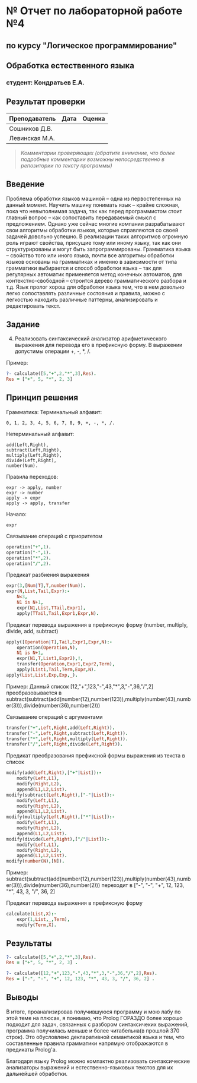 # № Отчет по лабораторной работе №4

## по курсу "Логическое программирование"

## Обработка естественного языка

### студент: Кондратьев Е.А.

## Результат проверки

| Преподаватель     | Дата         |  Оценка       |
|-------------------|--------------|---------------|
| Сошников Д.В. |              |               |
| Левинская М.А.|              |               |

> *Комментарии проверяющих (обратите внимание, что более подробные комментарии возможны непосредственно в репозитории по тексту программы)*


## Введение

Проблема обработки языков машиной – одна из первостепенных на данный момент. 
Научить машину понимать язык – крайне сложная, пока что невыполнимая задача, так как перед программистом стоит главный вопрос – как сопоставить передаваемый смысл с предложением. 
Однако уже сейчас многие компании разрабатывают свои алгоритмы обработки языков, которые справляются со своей задачей довольно успешно. 
В реализации таких алгоритмов огромную роль играют свойства, присущие тому или иному языку, так как они структурированы и могут быть запрограммированы. 
Грамматика языка – свойство того или иного языка, почти все алгоритмы обработки языков основаны на грамматиках и именно в зависимости от типа грамматики выбирается и способ обработки языка – так для регулярных автоматик применяется метод конечных автоматов, для контекстно-свободной – строится дерево грамматического разбора и т.д. 
Язык пролог хорош для обработки языка тем, что в нем довольно легко сопоставлять различные состояния и правила, можно с легкостью находить различные паттерны, анализировать и редактировать текст.

## Задание

4. Реализовать синтаксический анализатор арифметического выражения для перевода его в префиксную форму. 
В выражении допустимы операции +, -, *, /. 

Пример:

```prolog
?- calculate([5,"+",2,"*",3],Res).
Res = ["+", 5, "*", 2, 3]
```

## Принцип решения

<!--Опишите своими словами принцип решения задачи, приведите важные фрагменты кода.--> 

Грамматика:
Терминальный алфавит:
```
0, 1, 2, 3, 4, 5, 6, 7, 8, 9, +, -, *, /.
```

Нетерминальный алфавит:
```
add(Left,Right), 
subtract(Left,Right), 
multiply(Left,Right), 
divide(Left,Right), 
number(Num).
```

Правила переходов:
```
expr -> apply, number
expr -> number
apply -> expr
apply -> apply, transfer
```

Начало:
```
expr
```

Связывание операций с приоритетом
```prolog
operation("+",1).
operation("-",1).
operation("*",2).
operation("/",2).
```

Предикат разбиения выражения
```prolog
expr(3,[Num|T],T,number(Num)).
expr(N,List,Tail,Expr):-
	N<3,
	N1 is N+1,
	expr(N1,List,TTail,Expr1),
	apply(TTail,Tail,Expr1,Expr,N).
```

Предикат перевода выражения в префиксную форму 
(number, multiply, divide, add, subtract)
```prolog
apply([Operation|T],Tail,Expr1,Expr,N):-
	operation(Operation,N),
	N1 is N+1,
	expr(N1,T,List1,Expr2),!,
	transfer(Operation,Expr1,Expr2,Term),
	apply(List1,Tail,Term,Expr,N).
apply(List,List,Exp,Exp,_).
```
Пример:
Данный список
[12,"+",123,"-",43,"*",3,"-",36,"/",2]
преобразовывается в
subtract(subtract(add(number(12),number(123)),multiply(number(43),number(3))),divide(number(36),number(2)))

Связывание операций с аргументами
```prolog
transfer("+",Left,Right,add(Left,Right)).
transfer("-",Left,Right,subtract(Left,Right)).
transfer("*",Left,Right,multiply(Left,Right)).
transfer("/",Left,Right,divide(Left,Right)).
```

Предикат преобразования префиксной формы выражения из текста в список
```prolog
modify(add(Left,Right),["+"|List]):-
	modify(Left,L1),
	modify(Right,L2),
	append(L1,L2,List).
modify(subtract(Left,Right),["-"|List]):-
	modify(Left,L1),
	modify(Right,L2),
	append(L1,L2,List).
modify(multiply(Left,Right),["*"|List]):-
	modify(Left,L1),
	modify(Right,L2),
	append(L1,L2,List).
modify(divide(Left,Right),["/"|List]):-
	modify(Left,L1),
	modify(Right,L2),
	append(L1,L2,List).
modify(number(N),[N]).
```
Пример:
subtract(subtract(add(number(12),number(123)),multiply(number(43),number(3))),divide(number(36),number(2)))
переходит в 
["-", "-", "+", 12, 123, "*", 43, 3, "/", 36, 2]

Предикат перевода выражения в префиксную форму
```prolog
calculate(List,X):-
	expr(1,List,_,Term),
	modify(Term,X).
```

## Результаты
```prolog
?- calculate([5,"+",2,"*",3],Res).
Res = ["+", 5, "*", 2, 3] .
```

```prolog
?- calculate([12,"+",123,"-",43,"*",3,"-",36,"/",2],Res).
Res = ["-", "-", "+", 12, 123, "*", 43, 3, "/", 36, 2] .
```
## Выводы
В итоге, проанализировав получившуюся программу и мою лабу по этой теме на плюсах, я понимаю, что Prolog ГОРАЗДО более хорошо подходит для задач, связанных с разбором синтаксичеких выражений, программа получилась меньше и более читабельна(в прошлой 370 строк). Это обусловлено декларативной семантикой языка и тем, что составленные правила грамматики напрямую отображаются в предикаты Prolog'a.

Благодаря языку Prolog можно компактно реализовать синтаксические анализаторы выражений и естественно-языковых текстов для их дальнейшей обработки. 

<!--Сформулируйте *содержательные* выводы по лабораторной работе. 
Чему она вас научила? Над чем заставила задуматься? 

Удобным ли оказывается Пролог для решения задач грамматического разбора? Почему?

Помните, что несодержательные выводы -
самая частая причина снижения оценки за лабораторную.-->




